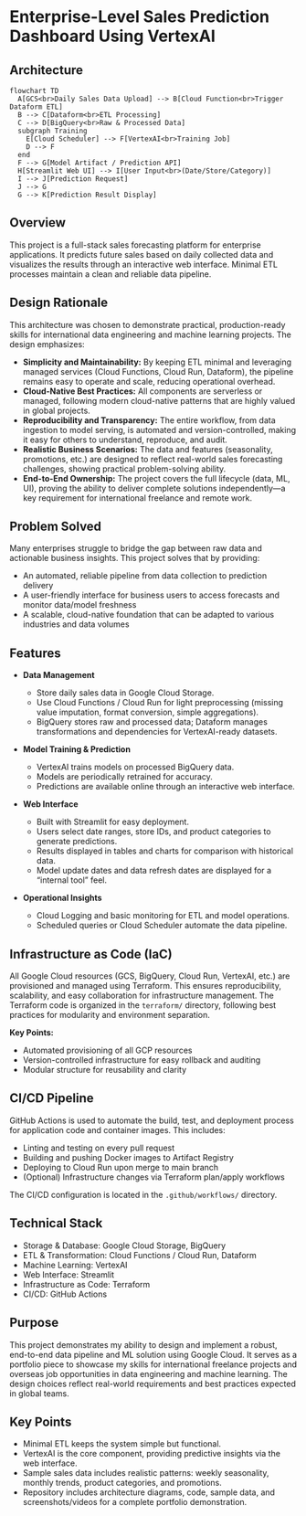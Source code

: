 # Enterprise-Level Sales Prediction Dashboard Using VertexAI

## Architecture

```mermaid
flowchart TD
  A[GCS<br>Daily Sales Data Upload] --> B[Cloud Function<br>Trigger Dataform ETL]
  B --> C[Dataform<br>ETL Processing]
  C --> D[BigQuery<br>Raw & Processed Data]
  subgraph Training
    E[Cloud Scheduler] --> F[VertexAI<br>Training Job]
    D --> F
  end
  F --> G[Model Artifact / Prediction API]
  H[Streamlit Web UI] --> I[User Input<br>(Date/Store/Category)]
  I --> J[Prediction Request]
  J --> G
  G --> K[Prediction Result Display]
```

## Overview

This project is a full-stack sales forecasting platform for enterprise applications. It predicts future sales based on daily collected data and visualizes the results through an interactive web interface. Minimal ETL processes maintain a clean and reliable data pipeline.

## Design Rationale

This architecture was chosen to demonstrate practical, production-ready skills for international data engineering and machine learning projects. The design emphasizes:

- **Simplicity and Maintainability:** By keeping ETL minimal and leveraging managed services (Cloud Functions, Cloud Run, Dataform), the pipeline remains easy to operate and scale, reducing operational overhead.
- **Cloud-Native Best Practices:** All components are serverless or managed, following modern cloud-native patterns that are highly valued in global projects.
- **Reproducibility and Transparency:** The entire workflow, from data ingestion to model serving, is automated and version-controlled, making it easy for others to understand, reproduce, and audit.
- **Realistic Business Scenarios:** The data and features (seasonality, promotions, etc.) are designed to reflect real-world sales forecasting challenges, showing practical problem-solving ability.
- **End-to-End Ownership:** The project covers the full lifecycle (data, ML, UI), proving the ability to deliver complete solutions independently—a key requirement for international freelance and remote work.

## Problem Solved

Many enterprises struggle to bridge the gap between raw data and actionable business insights. This project solves that by providing:

- An automated, reliable pipeline from data collection to prediction delivery
- A user-friendly interface for business users to access forecasts and monitor data/model freshness
- A scalable, cloud-native foundation that can be adapted to various industries and data volumes

## Features

- **Data Management**

  - Store daily sales data in Google Cloud Storage.
  - Use Cloud Functions / Cloud Run for light preprocessing (missing value imputation, format conversion, simple aggregations).
  - BigQuery stores raw and processed data; Dataform manages transformations and dependencies for VertexAI-ready datasets.

- **Model Training & Prediction**

  - VertexAI trains models on processed BigQuery data.
  - Models are periodically retrained for accuracy.
  - Predictions are available online through an interactive web interface.

- **Web Interface**

  - Built with Streamlit for easy deployment.
  - Users select date ranges, store IDs, and product categories to generate predictions.
  - Results displayed in tables and charts for comparison with historical data.
  - Model update dates and data refresh dates are displayed for a “internal tool” feel.

- **Operational Insights**
  - Cloud Logging and basic monitoring for ETL and model operations.
  - Scheduled queries or Cloud Scheduler automate the data pipeline.

## Infrastructure as Code (IaC)

All Google Cloud resources (GCS, BigQuery, Cloud Run, VertexAI, etc.) are provisioned and managed using Terraform. This ensures reproducibility, scalability, and easy collaboration for infrastructure management. The Terraform code is organized in the `terraform/` directory, following best practices for modularity and environment separation.

**Key Points:**

- Automated provisioning of all GCP resources
- Version-controlled infrastructure for easy rollback and auditing
- Modular structure for reusability and clarity

## CI/CD Pipeline

GitHub Actions is used to automate the build, test, and deployment process for application code and container images. This includes:

- Linting and testing on every pull request
- Building and pushing Docker images to Artifact Registry
- Deploying to Cloud Run upon merge to main branch
- (Optional) Infrastructure changes via Terraform plan/apply workflows

The CI/CD configuration is located in the `.github/workflows/` directory.

## Technical Stack

- Storage & Database: Google Cloud Storage, BigQuery
- ETL & Transformation: Cloud Functions / Cloud Run, Dataform
- Machine Learning: VertexAI
- Web Interface: Streamlit
- Infrastructure as Code: Terraform
- CI/CD: GitHub Actions

## Purpose

This project demonstrates my ability to design and implement a robust, end-to-end data pipeline and ML solution using Google Cloud. It serves as a portfolio piece to showcase my skills for international freelance projects and overseas job opportunities in data engineering and machine learning. The design choices reflect real-world requirements and best practices expected in global teams.

## Key Points

- Minimal ETL keeps the system simple but functional.
- VertexAI is the core component, providing predictive insights via the web interface.
- Sample sales data includes realistic patterns: weekly seasonality, monthly trends, product categories, and promotions.
- Repository includes architecture diagrams, code, sample data, and screenshots/videos for a complete portfolio demonstration.
